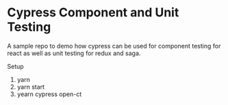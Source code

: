 # Cypress Component and Unit Testing

A sample repo to demo how cypress can be used for component testing for react as well as unit testing for redux and saga.

Setup

1. yarn
1. yarn start
1. yearn cypress open-ct